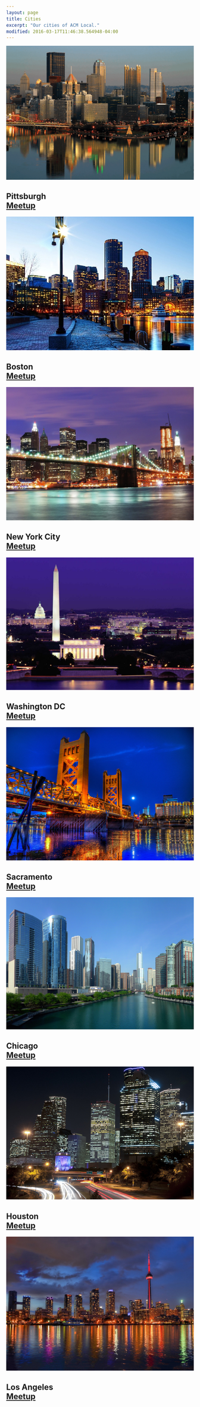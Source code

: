 ```yaml
---
layout: page
title: Cities
excerpt: "Our cities of ACM Local."
modified: 2016-03-17T11:46:38.564948-04:00
---
```

<section>
<div class="meetup_img">
<img src="/images/cities-pittsburgh.jpg" />
<h2>
  <span>Pittsburgh</span>
    <br />
    <a markdown="0" href="http://www.meetup.com/ACM-Pittsburgh/" class="btn">Meetup</a>
</h2>
</div>
<div class="meetup_img">
<img src="/images/cities-boston.jpg" />
<h2>
  <span>Boston</span>
    <br />
    <a markdown="0" href="http://www.meetup.com/ACM-Boston/" class="btn">Meetup</a>
</h2>
</div>
</section>
<section>
<div class="meetup_img">
<img src="/images/cities-nyc.jpg" />
<h2>
  <span>New York City</span>
  <br />
  <a markdown="0" href="http://www.meetup.com/ACM-NY" class="btn">Meetup</a>
</h2>
</div>
<div class="meetup_img">
<img src="/images/cities-dc.jpg" />
<h2>
  <span>Washington DC</span>
  <br />
  <a markdown="0" href="http://www.meetup.com/ACM-DC" class="btn">Meetup</a>
</h2>
</div>
</section>
<section>
<div class="meetup_img">
<img src="/images/cities-sacramento.jpg" />
<h2>
<span>Sacramento</span>
<br />
<a markdown="0" href="http://www.meetup.com/ACM-Sacramento/" class="btn">Meetup</a>
</h2>
</div>
<div class="meetup_img">
<img src="/images/cities-chicago.jpg" />
<h2>
<span>Chicago</span>
<br />
<a markdown="0" href="http://www.meetup.com/ACM-Chicago/" class="btn">Meetup</a>
</h2>
</div>
</section>
<section>
<div class="meetup_img">
<img src="/images/cities-houston.jpg" />
<h2>
<span>Houston</span>
<br />
<a markdown="0" href="http://www.meetup.com/ACM-Houston/" class="btn">Meetup</a>
</h2>
</div>
<div class="meetup_img">
<img src="/images/cities-la.jpg" />
<h2>
<span>Los Angeles</span>
<br />
<a markdown="0" href="http://www.meetup.com/ACM-LA/" class="btn">Meetup</a>
</h2>
</div>
</section>
